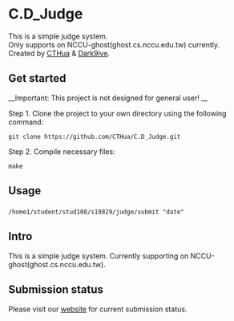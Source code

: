 # C.D_Judge

This is a simple judge system.  
Only supports on NCCU-ghost(ghost.cs.nccu.edu.tw) currently.  
Created by [CTHua](https://github.com/CTHua) & [Dark9ive](https://github.com/dark9ive).  

## Get started

__Important: This project is not designed for general user! __

Step 1. Clone the project to your own directory using the following command:

```
git clone https://github.com/CTHua/C.D_Judge.git
```

Step 2. Compile necessary files:

```
make
```

## Usage

###

```
/home1/student/stud108/s10829/judge/submit "date"
```

## Intro

This is a simple judge system. Currently supporting on NCCU-ghost(ghost.cs.nccu.edu.tw).  

## Submission status

Please visit our [website](http://www.cs.nccu.edu.tw/~s10829/index.html) for current submission status.
